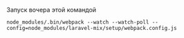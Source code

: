 Запуск вочера этой командой
```
node_modules/.bin/webpack --watch --watch-poll --config=node_modules/laravel-mix/setup/webpack.config.js

```